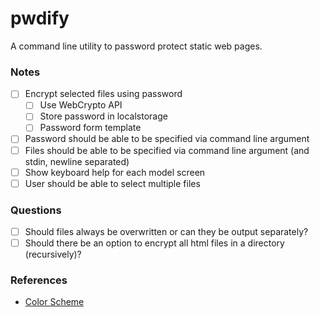 pwdify
======

A command line utility to password protect static web pages.


### Notes

- [ ] Encrypt selected files using password
  - [ ] Use WebCrypto API
  - [ ] Store password in localstorage
  - [ ] Password form template
- [ ] Password should be able to be specified via command line argument
- [ ] Files should be able to be specified via command line argument (and stdin, newline separated)
- [ ] Show keyboard help for each model screen
- [ ] User should be able to select multiple files

### Questions

- [ ] Should files always be overwritten or can they be output separately?
- [ ] Should there be an option to encrypt all html files in a directory (recursively)?

### References

- [Color Scheme](https://color.adobe.com/Blockboster%20Look-color-theme-925247)